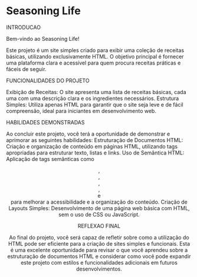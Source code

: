 # Seasoning Life

INTRODUCAO

Bem-vindo ao Seasoning Life!

Este projeto é um site simples criado para exibir uma coleção de receitas básicas, utilizando exclusivamente HTML. O objetivo principal é fornecer uma plataforma clara e acessível para quem procura receitas práticas e fáceis de seguir.

FUNCIONALIDADES DO PROJETO

Exibição de Receitas: O site apresenta uma lista de receitas básicas, cada uma com uma descrição clara e os ingredientes necessários.
Estrutura Simples: Utiliza apenas HTML para garantir que o site seja leve e de fácil compreensão, ideal para iniciantes em desenvolvimento web.

HABILIDADES DEMONSTRADAS

Ao concluir este projeto, você terá a oportunidade de demonstrar e aprimorar as seguintes habilidades:
Estruturação de Documentos HTML: Criação e organização de conteúdo em páginas HTML, utilizando tags apropriadas para estruturar texto, listas e links.
Uso de Semântica HTML: Aplicação de tags semânticas como <header>, <footer>, <main>, <section> , <aside> e <article> para melhorar a acessibilidade e a organização do conteúdo.
Criação de Layouts Simples: Desenvolvimento de uma página web básica com HTML, sem o uso de CSS ou JavaScript.

REFLEXAO FINAL

Ao final do projeto, você será capaz de refletir sobre como a utilização do HTML pode ser eficiente para a criação de sites simples e funcionais. Esta é uma excelente oportunidade para revisar o que você aprendeu sobre a estruturação de documentos HTML e considerar como você pode expandir este projeto com estilos e funcionalidades adicionais em futuros desenvolvimentos.

